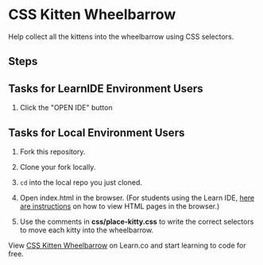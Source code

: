 # CSS Kitten Wheelbarrow

Help collect all the kittens into the wheelbarrow using CSS selectors.

## Steps


## Tasks for LearnIDE Environment Users

1. Click the "OPEN IDE" button

## Tasks for Local Environment Users

1. Fork this repository.
2. Clone your fork locally.
3. `cd` into the local repo you just cloned.

1. Open index.html in the browser. (For students using the Learn IDE, [here are instructions](http://help.learn.co/the-learn-ide/common-ide-questions/viewing-html-pages-in-the-learn-ide) on how to view HTML pages in the browser.)
2. Use the comments in **css/place-kitty.css** to write the correct selectors to move each kitty into the wheelbarrow.

<p data-visibility='hidden'>View <a href='https://learn.co/lessons/css-kitten-wheelbarrow' title='CSS Kitten Wheelbarrow'>CSS Kitten Wheelbarrow</a> on Learn.co and start learning to code for free.</p>
